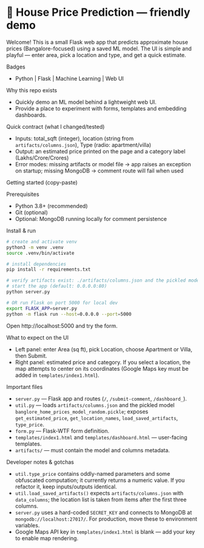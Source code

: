 # 🏡 House Price Prediction — friendly demo

Welcome! This is a small Flask web app that predicts approximate house prices (Bangalore-focused) using a saved ML model. The UI is simple and playful — enter area, pick a location and type, and get a quick estimate.

Badges
- Python | Flask | Machine Learning | Web UI

Why this repo exists
- Quickly demo an ML model behind a lightweight web UI.
- Provide a place to experiment with forms, templates and embedding dashboards.

Quick contract (what I changed/tested)
- Inputs: total_sqft (integer), location (string from `artifacts/columns.json`), Type (radio: apartment/villa)
- Output: an estimated price printed on the page and a category label (Lakhs/Crore/Crores)
- Error modes: missing artifacts or model file -> app raises an exception on startup; missing MongoDB -> comment route will fail when used

Getting started (copy-paste)

Prerequisites
- Python 3.8+ (recommended)
- Git (optional)
- Optional: MongoDB running locally for comment persistence

Install & run

```bash
# create and activate venv
python3 -m venv .venv
source .venv/bin/activate

# install dependencies
pip install -r requirements.txt

# verify artifacts exist: ./artifacts/columns.json and the pickled model
# start the app (default: 0.0.0.0:80)
python server.py

# OR run Flask on port 5000 for local dev
export FLASK_APP=server.py
python -m flask run --host=0.0.0.0 --port=5000
```

Open http://localhost:5000 and try the form.

What to expect on the UI
- Left panel: enter Area (sq ft), pick Location, choose Apartment or Villa, then Submit.
- Right panel: estimated price and category. If you select a location, the map attempts to center on its coordinates (Google Maps key must be added in `templates/index1.html`).

Important files
- `server.py` — Flask app and routes (`/`, `/submit-comment`, `/dashboard_`).
- `util.py` — loads `artifacts/columns.json` and the pickled model `banglore_home_prices_model_random.pickle`; exposes `get_estimated_price`, `get_location_names`, `load_saved_artifacts`, `type_price`.
- `form.py` — Flask-WTF form definition.
- `templates/index1.html` and `templates/dashboard.html` — user-facing templates.
- `artifacts/` — must contain the model and columns metadata.

Developer notes & gotchas
- `util.type_price` contains oddly-named parameters and some obfuscated computation; it currently returns a numeric value. If you refactor it, keep inputs/outputs identical.
- `util.load_saved_artifacts()` expects `artifacts/columns.json` with `data_columns`; the location list is taken from items after the first three columns.
- `server.py` uses a hard-coded `SECRET_KEY` and connects to MongoDB at `mongodb://localhost:27017/`. For production, move these to environment variables.
- Google Maps API key in `templates/index1.html` is blank — add your key to enable map rendering.







